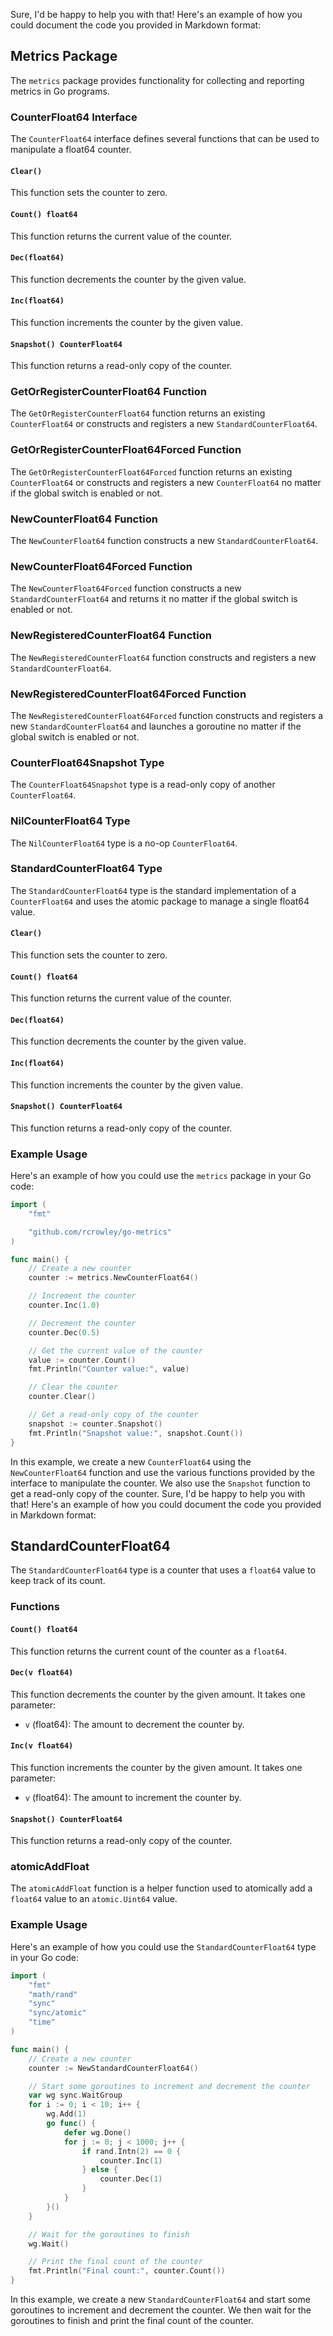 Sure, I'd be happy to help you with that! Here's an example of how you could document the code you provided in Markdown format:

## Metrics Package

The `metrics` package provides functionality for collecting and reporting metrics in Go programs.

### CounterFloat64 Interface

The `CounterFloat64` interface defines several functions that can be used to manipulate a float64 counter.

#### `Clear()`

This function sets the counter to zero.

#### `Count() float64`

This function returns the current value of the counter.

#### `Dec(float64)`

This function decrements the counter by the given value.

#### `Inc(float64)`

This function increments the counter by the given value.

#### `Snapshot() CounterFloat64`

This function returns a read-only copy of the counter.

### GetOrRegisterCounterFloat64 Function

The `GetOrRegisterCounterFloat64` function returns an existing `CounterFloat64` or constructs and registers a new `StandardCounterFloat64`.

### GetOrRegisterCounterFloat64Forced Function

The `GetOrRegisterCounterFloat64Forced` function returns an existing `CounterFloat64` or constructs and registers a new `CounterFloat64` no matter if the global switch is enabled or not.

### NewCounterFloat64 Function

The `NewCounterFloat64` function constructs a new `StandardCounterFloat64`.

### NewCounterFloat64Forced Function

The `NewCounterFloat64Forced` function constructs a new `StandardCounterFloat64` and returns it no matter if the global switch is enabled or not.

### NewRegisteredCounterFloat64 Function

The `NewRegisteredCounterFloat64` function constructs and registers a new `StandardCounterFloat64`.

### NewRegisteredCounterFloat64Forced Function

The `NewRegisteredCounterFloat64Forced` function constructs and registers a new `StandardCounterFloat64` and launches a goroutine no matter if the global switch is enabled or not.

### CounterFloat64Snapshot Type

The `CounterFloat64Snapshot` type is a read-only copy of another `CounterFloat64`.

### NilCounterFloat64 Type

The `NilCounterFloat64` type is a no-op `CounterFloat64`.

### StandardCounterFloat64 Type

The `StandardCounterFloat64` type is the standard implementation of a `CounterFloat64` and uses the atomic package to manage a single float64 value.

#### `Clear()`

This function sets the counter to zero.

#### `Count() float64`

This function returns the current value of the counter.

#### `Dec(float64)`

This function decrements the counter by the given value.

#### `Inc(float64)`

This function increments the counter by the given value.

#### `Snapshot() CounterFloat64`

This function returns a read-only copy of the counter.

### Example Usage

Here's an example of how you could use the `metrics` package in your Go code:

```go
import (
    "fmt"

    "github.com/rcrowley/go-metrics"
)

func main() {
    // Create a new counter
    counter := metrics.NewCounterFloat64()

    // Increment the counter
    counter.Inc(1.0)

    // Decrement the counter
    counter.Dec(0.5)

    // Get the current value of the counter
    value := counter.Count()
    fmt.Println("Counter value:", value)

    // Clear the counter
    counter.Clear()

    // Get a read-only copy of the counter
    snapshot := counter.Snapshot()
    fmt.Println("Snapshot value:", snapshot.Count())
}
```

In this example, we create a new `CounterFloat64` using the `NewCounterFloat64` function and use the various functions provided by the interface to manipulate the counter. We also use the `Snapshot` function to get a read-only copy of the counter. Sure, I'd be happy to help you with that! Here's an example of how you could document the code you provided in Markdown format:

## StandardCounterFloat64

The `StandardCounterFloat64` type is a counter that uses a `float64` value to keep track of its count.

### Functions

#### `Count() float64`

This function returns the current count of the counter as a `float64`.

#### `Dec(v float64)`

This function decrements the counter by the given amount. It takes one parameter:

- `v` (float64): The amount to decrement the counter by.

#### `Inc(v float64)`

This function increments the counter by the given amount. It takes one parameter:

- `v` (float64): The amount to increment the counter by.

#### `Snapshot() CounterFloat64`

This function returns a read-only copy of the counter.

### atomicAddFloat

The `atomicAddFloat` function is a helper function used to atomically add a `float64` value to an `atomic.Uint64` value.

### Example Usage

Here's an example of how you could use the `StandardCounterFloat64` type in your Go code:

```go
import (
    "fmt"
    "math/rand"
    "sync"
    "sync/atomic"
    "time"
)

func main() {
    // Create a new counter
    counter := NewStandardCounterFloat64()

    // Start some goroutines to increment and decrement the counter
    var wg sync.WaitGroup
    for i := 0; i < 10; i++ {
        wg.Add(1)
        go func() {
            defer wg.Done()
            for j := 0; j < 1000; j++ {
                if rand.Intn(2) == 0 {
                    counter.Inc(1)
                } else {
                    counter.Dec(1)
                }
            }
        }()
    }

    // Wait for the goroutines to finish
    wg.Wait()

    // Print the final count of the counter
    fmt.Println("Final count:", counter.Count())
}
```

In this example, we create a new `StandardCounterFloat64` and start some goroutines to increment and decrement the counter. We then wait for the goroutines to finish and print the final count of the counter.